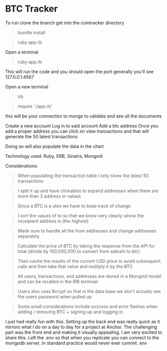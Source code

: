 # BTC Tracker
To run clone the branch
get into the cointracker directory

>bundle install

>ruby app.rb

Open a terminal

> ruby app.rb

This will run the code and you should open the port generally you'll see 127.0.0.1:4567

Open a new terminal

>irb

>require './app.rb'

this will be your connection to mongo to validate and see all the documents

Create a new account 
Log in to said account
Add a btc address
Once you add a proper address you can click on view transactions and that will generate the 50 latest transactions

Doing so will also populate the data in the chart

Technology used:
Ruby, ERB, Sinatra, Mongoid

Considerations:
>When populating the transaction table I only show the latest 50 transactions

>I split it up and have clickables to expand addresses when there are more than 3 address or values

>Since a BTC is a utxo we have to keep track of change

>I sort the values of to so that we know very clearly whow the receipient address is (the highest)

>Made sure to handle all the from addresses and change addresses separately

>Calculate the price of BTC by taking the response from the API for total (divide by 100,000,000 to convert from satoshi to btc)

>Then cache the results of the current USD price to avoid subsequent calls and then take that value and multiply it by the BTC

>All users, transactions, and addresses are stored in a Mongoid model and can be recalled in the IRB terminal

>Users also uses Bcrypt so that in the data base we don't actually see the users password when pulled up

>Some small considerations include success and error flashes when adding / removing BTC + signing up and logging in

I just had really fun with this.  Setting up the back end was really quick as it mirrors what I do on a day to day for a project at Anchor.  The challenging part was the front end and making it visually appealing.  I am very excited to share this.  Left the .env so that when you replicate you can connect to the mongodb server.  In standard practice would never ever commit .env
